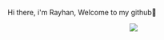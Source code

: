 Hi there, i'm Rayhan, Welcome to my github👋
<div id="header" align="center">
  <img src="[https://i.giphy.com/media/v1.Y2lkPTc5MGI3NjExMmd2dXB6ODgwYmJ3OHlzMDRybnZ4MjJwdG5pOGI4bGQ1bGZjY25nOCZlcD12MV9pbnRlcm5hbF9naWZfYnlfaWQmY3Q9Zw/ZVik7pBtu9dNS/giphy.gif](https://tenor.com/bxyY6.gif)](https://tenor.com/bxyY6.gif)"/>
</div>
